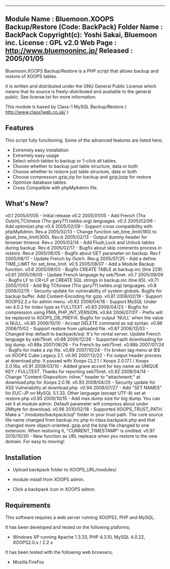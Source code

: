--------------------------------------------------------------
Module Name : Bluemoon.XOOPS Backup/Restore (Code: BackPack)
Folder Name : BackPack
Copyright(c): Yoshi Sakai, Bluemoon inc.
License     : GPL v2.0
Web Page    : http://www.bluemooninc.jp/
Released    : 2005/01/05
--------------------------------------------------------------
Bluemoon.XOOPS Backup/Restore is a PHP script that allows backup and restore of XOOPS tables.

It is written and distributed under the GNU General Public License which means that its
source is freely-distributed and available to the general public. See license.txt for
more information.

This module is based by Class-1 MySQL Backup/Restore ( http://www.class1web.co.uk/ )

Features
--------
This script fully functioning. Some of the advanced features are listed here;
 * Extremely easy installation
 * Extremely easy usage
 * Select which tables to backup or 1-click all tables.
 * Choose whether to backup just table structure, data or both
 * Choose whether to restore just table structure, data or both
 * Choose compression gzip,zip for backup and gzip,bzip for restore
 * Optimize database tables.
 * Cross Compatible with phpMyAdmin file.

What's New?
-----------
v0.1  2005/01/05 - Initial release
v0.2  2005/01/05 - Add French (Thx Outch),TChinese (Thx gary711.twbbs.org) languages.
v0.3  2005/02/06 - Add optimizer.php
v0.4  2005/02/09 - Support cross compatibility with phpMyAdmin.
Rev.a 2005/02/13 - Change function set_time_limit(180) to @set_time_limit(300).
Rev.b 2005/02/13 - Output dummy header for browser timeout.
Rev.c 2005/02/14 - Add Flush,Lock and Unlock tables during backup.
Rev.d 2005/02/17 - Bugfix about skip comments process in restore.
Rev.e 2005/06/05 - Bugfix about GET parameter on backup.
Rev.f 2005/06/17 - Update French by Outch.
Rev.g 2005/07/25 - Add a define TIME_LIMIT for set_time_limit.
v0.5  2005/08/07 - Add a Module Backup function.
v0.6  2005/09/03 - Bugfix CREATE TABLE at backup.inc (line 229).
v0.61 2005/09/05 - Update French language by seb75net.
v0.7  2005/09/09 - Bugfix LF to CR+LF at CREATE SQL strings in backup.inc (line 65).
v0.71 2005/11/03 - Add Big TChinese (Thx gary711.twbbs.org) languages.
v0.8  2006/02/15 - Security update for vulnerability of system globals. Bugfix for backup buffer. Add Content-Encoding for gzip.
v0.81 2006/02/19 - Support XOOPS2.2.x for admin menu.
v0.82 2006/04/18 - Support MySQL Under ver.4.0.2 for index type as FULLTEXT.
v0.83 2006/04/23 - Bugfix for compression using PMA_PHP_INT_VERSION.
v0.84 2006/07/07 - Prefix will be replaced to XOOPS_DB_PREFIX. Bugfix for output 'NULL' when the value is NULL.
v0.85 2006/10/10 - Accept DELETE command as sql syntax.
v0.86 2006/11/02 - Support restore from uploaded file.
v0.87 2006/12/03 - Changed tmp default to backpack/sql. It's for rental server.
Update French language by seb75net.
v0.88 2006/12/26 - Supported split downloading for big dump.
v0.88a 2007/06/26 - Fix French by seb75net.
v0.88b 2007/07/24 - Bugfix for make a zip file.
v0.89 2007/10/24 - Fix broken tag menu at IE6 on XOOPS Cube Legacy 2.1.
v0.90 2007/12/22 - Fix output header process at download.php. It passed with Xoops CL2.1 / Xoops 2.0.17.1 / Xoops 2.0.16a.
v0.91 2008/03/10 - Added grave accent for key name as UNIQUE KEY / FULLTEXT. Thanks for reporting seb75net.
v0.92 2008/04/14 - Change "Content-Disposition: inline;" header to "attachment;" at download.php for Xoops 2.0.18.
v0.93 2008/04/25 - Security update for XSS Vulnerability at download.php.
v0.94 2009/07/27 - Add "SET NAMES" for EUC-JP on MySQL 5.1.33. Other language (except UTF-8) set at restore.php
v0.95 2009/10/15 - Add max dump size for big dump. You can set it at module admin. Default parameter will compress about under 2Mbyte for download.
v0.96 2010/02/18 - Supported XOOPS_TRUST_PATH. Make a "./modules/backpack/sql" folder in your trust path. The core source file name changed from backup.inc.php to class.backpack.php and that changed more object-oriented. gzip and the bzip file changed to one extension. When restoring it, "CURRENT_TIMESTAMP" is omitted.
v0.97 2010/10/30 - New function as URL repleace when you restore to the new domain. For easy to moving!

Installation
------------
 * Upload backpack folder to XOOPS_URL/modules/.

 * module install from XOOPS admin.

 * Click a backpack icon in XOOPS admin.


Requirements
------------
This software requires a web server running XOOPS2, PHP and MySQL.

It has been developed and tested on the following plaforms;
 * Windows XP running Apache 1.3.33, PHP 4.3.10, MySQL 4.0.22, XOOPS2.0.x / 2.2.x

It has been tested with the following web browsers;
 * Mozilla FireFox
